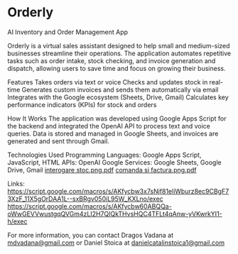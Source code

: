 # Orderly
AI Inventory and Order Management App

Orderly is a virtual sales assistant designed to help small and medium-sized businesses streamline their operations. The application automates repetitive tasks such as order intake, stock checking, and invoice generation and dispatch, allowing users to save time and focus on growing their business.

Features
Takes orders via text or voice
Checks and updates stock in real-time
Generates custom invoices and sends them automatically via email
Integrates with the Google ecosystem (Sheets, Drive, Gmail)
Calculates key performance indicators (KPIs) for stock and orders

How It Works
The application was developed using Google Apps Script for the backend and integrated the OpenAI API to process text and voice queries. Data is stored and managed in Google Sheets, and invoices are generated and sent through Gmail.

Technologies Used
Programming Languages: Google Apps Script, JavaScript, HTML
APIs: OpenAI
Google Services: Google Sheets, Google Drive, Gmail
[interogare stoc.png.pdf](https://github.com/user-attachments/files/22132030/interogare.stoc.png.pdf)
[comanda si factura.png.pdf](https://github.com/user-attachments/files/22132032/comanda.si.factura.png.pdf)

Links: 
https://script.google.com/macros/s/AKfycbw3x7sNjf81eliWburz8ec9CBgF73XzF_11X5gOrDAA1L--sxBRgv050iL95W_KXLno/exec
https://script.google.com/macros/s/AKfycbw60ABQQa-oWwGEVVwustgqQVGm4zLI2H7QIQkTHvsHQC4TFLt4qAnw-yVKwrkYI1-h/exec

For more information, you can contact Dragos Vadana at mdvadana@gmail.com or Daniel Stoica at danielcatalinstoica1@gmail.com
